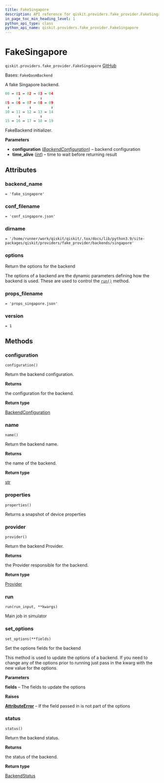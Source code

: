 ```yaml
---
title: FakeSingapore
description: API reference for qiskit.providers.fake_provider.FakeSingapore
in_page_toc_min_heading_level: 1
python_api_type: class
python_api_name: qiskit.providers.fake_provider.FakeSingapore
---
```


# FakeSingapore

<span id="qiskit.providers.fake_provider.FakeSingapore" />

`qiskit.providers.fake_provider.FakeSingapore` [GitHub](https://github.com/qiskit/qiskit/tree/stable/0.25/qiskit/providers/fake_provider/backends/singapore/fake_singapore.py "view source code")

Bases: `FakeQasmBackend`

A fake Singapore backend.

```python
00 ↔ 01 ↔ 02 ↔ 03 ↔ 04
      ↕         ↕
05 ↔ 06 ↔ 07 ↔ 08 ↔ 09
 ↕         ↕         ↕
10 ↔ 11 ↔ 12 ↔ 13 ↔ 14
      ↕         ↕
15 ↔ 16 ↔ 17 ↔ 18 ↔ 19
```

FakeBackend initializer.

**Parameters**

*   **configuration** ([*BackendConfiguration*](qiskit.providers.models.BackendConfiguration "qiskit.providers.models.BackendConfiguration")) – backend configuration
*   **time\_alive** ([*int*](https://docs.python.org/3/library/functions.html#int "(in Python v3.12)")) – time to wait before returning result

## Attributes

<span id="qiskit.providers.fake_provider.FakeSingapore.backend_name" />

### backend\_name

`= 'fake_singapore'`

<span id="qiskit.providers.fake_provider.FakeSingapore.conf_filename" />

### conf\_filename

`= 'conf_singapore.json'`

<span id="qiskit.providers.fake_provider.FakeSingapore.dirname" />

### dirname

`= '/home/runner/work/qiskit/qiskit/.tox/docs/lib/python3.9/site-packages/qiskit/providers/fake_provider/backends/singapore'`

<span id="qiskit.providers.fake_provider.FakeSingapore.options" />

### options

Return the options for the backend

The options of a backend are the dynamic parameters defining how the backend is used. These are used to control the [`run()`](#qiskit.providers.fake_provider.FakeSingapore.run "qiskit.providers.fake_provider.FakeSingapore.run") method.

<span id="qiskit.providers.fake_provider.FakeSingapore.props_filename" />

### props\_filename

`= 'props_singapore.json'`

<span id="qiskit.providers.fake_provider.FakeSingapore.version" />

### version

`= 1`

## Methods

### configuration

<span id="qiskit.providers.fake_provider.FakeSingapore.configuration" />

`configuration()`

Return the backend configuration.

**Returns**

the configuration for the backend.

**Return type**

[BackendConfiguration](qiskit.providers.models.BackendConfiguration "qiskit.providers.models.BackendConfiguration")

### name

<span id="qiskit.providers.fake_provider.FakeSingapore.name" />

`name()`

Return the backend name.

**Returns**

the name of the backend.

**Return type**

[str](https://docs.python.org/3/library/stdtypes.html#str "(in Python v3.12)")

### properties

<span id="qiskit.providers.fake_provider.FakeSingapore.properties" />

`properties()`

Returns a snapshot of device properties

### provider

<span id="qiskit.providers.fake_provider.FakeSingapore.provider" />

`provider()`

Return the backend Provider.

**Returns**

the Provider responsible for the backend.

**Return type**

[Provider](qiskit.providers.Provider "qiskit.providers.Provider")

### run

<span id="qiskit.providers.fake_provider.FakeSingapore.run" />

`run(run_input, **kwargs)`

Main job in simulator

### set\_options

<span id="qiskit.providers.fake_provider.FakeSingapore.set_options" />

`set_options(**fields)`

Set the options fields for the backend

This method is used to update the options of a backend. If you need to change any of the options prior to running just pass in the kwarg with the new value for the options.

**Parameters**

**fields** – The fields to update the options

**Raises**

[**AttributeError**](https://docs.python.org/3/library/exceptions.html#AttributeError "(in Python v3.12)") – If the field passed in is not part of the options

### status

<span id="qiskit.providers.fake_provider.FakeSingapore.status" />

`status()`

Return the backend status.

**Returns**

the status of the backend.

**Return type**

[BackendStatus](qiskit.providers.models.BackendStatus "qiskit.providers.models.BackendStatus")


